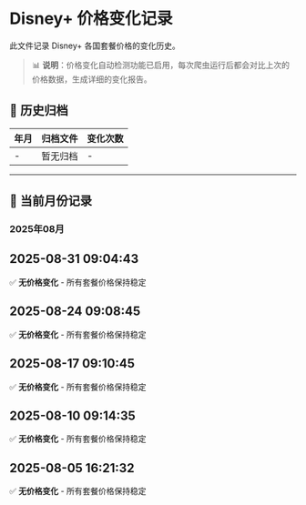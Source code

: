 # Disney+ 价格变化记录

此文件记录 Disney+ 各国套餐价格的变化历史。

> 📊 **说明**：价格变化自动检测功能已启用，每次爬虫运行后都会对比上次的价格数据，生成详细的变化报告。

## 📁 历史归档

| 年月 | 归档文件 | 变化次数 |
|------|----------|----------|
| - | 暂无归档 | - |

---

## 📅 当前月份记录

### 2025年08月

## 2025-08-31 09:04:43

✅ **无价格变化** - 所有套餐价格保持稳定



## 2025-08-24 09:08:45

✅ **无价格变化** - 所有套餐价格保持稳定



## 2025-08-17 09:10:45

✅ **无价格变化** - 所有套餐价格保持稳定



## 2025-08-10 09:14:35

✅ **无价格变化** - 所有套餐价格保持稳定



## 2025-08-05 16:21:32

✅ **无价格变化** - 所有套餐价格保持稳定



